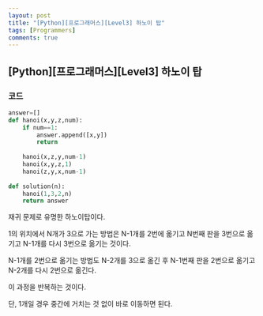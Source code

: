 ```yaml
---
layout: post
title: "[Python][프로그래머스][Level3] 하노이 탑"
tags: [Programmers]
comments: true
---
```


## [Python][프로그래머스][Level3] 하노이 탑

### 코드

```python
answer=[]
def hanoi(x,y,z,num):
    if num==1:
        answer.append([x,y])
        return
    
    hanoi(x,z,y,num-1)
    hanoi(x,y,z,1)
    hanoi(z,y,x,num-1)
    
def solution(n):
    hanoi(1,3,2,n)
    return answer
```

재귀 문제로 유명한 하노이탑이다.

1의 위치에서 N개가 3으로 가는 방법은 N-1개를 2번에 옮기고 N번째 판을 3번으로 옮기고 N-1개를 다시 3번으로 옮기는 것이다.

N-1개를 2번으로 옮기는 방법도 N-2개를 3으로 옮긴 후 N-1번째 판을 2번으로 옮기고 N-2개를 다시 2번으로 옮긴다.

이 과정을 반복하는 것이다.

단, 1개일 경우 중간에 거치는 것 없이 바로 이동하면 된다.